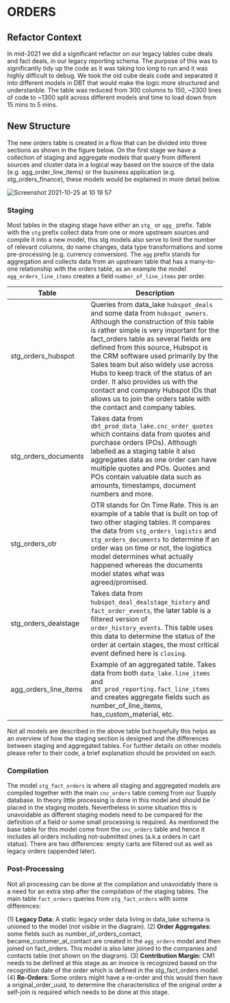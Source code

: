 # ORDERS

## Refactor Context

In mid-2021 we did a significant refactor on our legacy tables cube deals and fact deals, in our legacy reporting schema.
The purpose of this was to significantly tidy up the code as it was taking too long to run and it was highly difficult to debug.
We took the old cube deals code and separated it into different models in DBT that would make the logic more structured and understanble.
The table was reduced from 300 columns to 150, ~2300 lines of code to ~1300 split across different models and time to load down from 15 mins to 5 mins.


## New Structure

The new orders table is created in a flow that can be divided into three sections as shown in the figure below. On the first stage we have a collection of staging and aggregate models that query from different sources and cluster data in a logical way based on the source of the data (e.g. agg_order_line_items) or the business application (e.g. stg_orders_finance), these models would be explained in more detail below.

![Screenshot 2021-10-25 at 10 19 57](https://user-images.githubusercontent.com/61149777/138660555-553125f9-43b7-40b0-8317-205a9b7daa87.png)


### Staging

Most tables in the staging stage have either an `stg_` or `agg_` prefix. Table with the `stg` prefix collect data from one or more upstream sources and compile it into a new model, this stg models also serve to limit the number of relevant columns, do name changes, data type transformations and some pre-processing (e.g. currency conversion). The `agg` prefix stands for aggregation and collects data from an upstream table that has a many-to-one relationship with the orders table, as an example the model `agg_orders_line_items` creates a field `number_of_line_items` per order.

Table | Description
------------ | -------------
stg_orders_hubspot | Queries from data_lake `hubspot_deals` and some data from `hubspot_owners`. Although the construction of this table is rather simple is very important for the fact_orders table as several fields are defined from this source, Hubspot is the CRM software used primarily by the Sales team but also widely use across Hubs to keep track of the status of an order. It also provides us with the contact and company Hubspot IDs that allows us to join the orders table with the contact and company tables.
stg_orders_documents | Takes data from `dbt_prod_data_lake.cnc_order_quotes` which contains data from quotes and purchase orders (POs). Although labelled as a staging table it also aggregates data as one order can have multiple quotes and POs. Quotes and POs contain valuable data such as amounts, timestamps, document numbers and more.
stg_orders_otr | OTR stands for On Time Rate. This is an example of a table that is built on top of two other staging tables. It compares the data from `stg_orders_logistcs` and `stg_orders_documents` to determine if an order was on time or not, the logistics model determines what actually happened whereas the documents model states what was agreed/promised.
stg_orders_dealstage | Takes data from `hubspot_deal_dealstage_history` and `fact_order_events`, the later table is a filtered version of `order_history_events`. This table uses this data to determine the status of the order at certain stages, the most critical event defined here is `closing`.
agg_orders_line_items | Example of an aggregated table. Takes data from both `data_lake.line_items` and `dbt_prod_reporting.fact_line_items` and creates aggregate fields such as number_of_line_items, has_custom_material, etc. 

Not all models are described in the above table but hopefully this helps as an overview of how the staging section is designed and the differences between staging and aggregated tables. For further details on other models please refer to their code, a brief explanation should be provided on each.

### Compilation

The model `stg_fact_orders` is where all staging and aggregated models are compiled together with the main `cnc_orders` table coming from our Supply database. In theory little processing is done in this model and should be placed in the staging models. Nevertheless in some situation this is unavoidable as different staging models need to be compared for the definition of a field or some small processing is required. As mentioned the base table for this model come from the `cnc_orders` table and hence it includes all orders including not-submitted ones (a.k.a orders in cart status). There are two differences: empty carts are filtered out as well as legacy orders (appended later).


### Post-Processing

Not all processing can be done at the compilation and unavoidably there is a need for an extra step after the compilation of the staging tables. The main table `fact_orders` queries from `stg_fact_orders` with some differences:

(1) **Legacy Data:** A static legacy order data living in data_lake schema is unioned to the model (not visible in the diagram).
(2) **Order Aggregates**: some fields such as number_of_orders_contact, became_customer_at_contact are created in the `agg_orders` model and then joined on fact_orders. This model is also later joined to the companies and contacts table (not shown on the diagram).
(3) **Contribution Margin:** CM1 needs to be defined at this stage as an invoice is recognized based on the recognition date of the order which is defined in the stg_fact_orders model.
(4) **Re-Orders**: Some orders might have a re-order and this would then have a original_order_uuid, to determine the characteristics of the original order a self-join is required which needs to be done at this stage.
